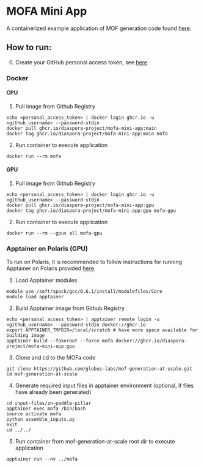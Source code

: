 # MOFA Mini App

A containerized example application of MOF generation code found [here](https://github.com/globus-labs/mof-generation-at-scale/tree/main).

## How to run:

0. Create your GitHub personal access token, see [here](https://docs.github.com/en/authentication/keeping-your-account-and-data-secure/managing-your-personal-access-tokens#creating-a-personal-access-token-classic).

### Docker

#### CPU
1. Pull image from Github Registry
```
echo <personal_access_token> | docker login ghcr.io -u <github_username> --password-stdin
docker pull ghcr.io/diaspora-project/mofa-mini-app:main
docker tag ghcr.io/diaspora-project/mofa-mini-app:main mofa
```
2. Run container to execute application
```
docker run --rm mofa
```

#### GPU
1. Pull image from Github Registry
```
echo <personal_access_token> | docker login ghcr.io -u <github_username> --password-stdin
docker pull ghcr.io/diaspora-project/mofa-mini-app:gpu
docker tag ghcr.io/diaspora-project/mofa-mini-app:gpu mofa-gpu
```
2. Run container to execute application
```
docker run --rm --gpus all mofa-gpu
```

### Apptainer on Polaris (GPU)

To run on Polaris, it is recommended to follow instructions for running Apptainer on Polaris provided [here](https://docs.alcf.anl.gov/polaris/data-science-workflows/containers/containers/).

1. Load Apptainer modules
```
module use /soft/spack/gcc/0.6.1/install/modulefiles/Core
module load apptainer
```
  
2. Build Apptainer image from Github Registry
```
echo <personal_access_token> | apptainer remote login -u <github_username> --password-stdin docker://ghcr.io
export APPTAINER_TMPDIR=/local/scratch # have more space available for building image
apptainer build --fakeroot --force mofa docker://ghcr.io/diaspora-project/mofa-mini-app:gpu
```
3. Clone and cd to the MOFa code
```
git clone https://github.com/globus-labs/mof-generation-at-scale.git
cd mof-generation-at-scale
```

4. Generate required input files in apptainer environment (optional, if files have already been generated)
```
cd input-files/zn-paddle-pillar
apptainer exec mofa /bin/bash
source activate mofa
python assemble_inputs.py
exit
cd ../../
```

5. Run container from mof-generation-at-scale root dir to execute application
```
apptainer run --nv ../mofa
```
